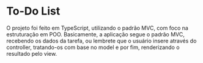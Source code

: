 # To-Do List
O projeto foi feito em TypeScript, utilizando o padrão MVC, com foco na estruturação em POO. Basicamente, a aplicação segue o padrão MVC, recebendo os dados da tarefa, ou lembrete que o usuário insere através do controller, tratando-os com base no model e por fim, renderizando o resultado pelo view.
